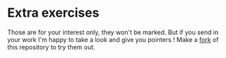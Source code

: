 # Extra exercises

Those are for your interest only, they won't be marked. But if you send in your work I'm happy to take a look and give you pointers ! Make a [fork](https://docs.github.com/en/free-pro-team@latest/github/getting-started-with-github/fork-a-repo) of this repository to try them out.